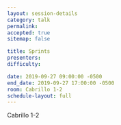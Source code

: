 ```yaml
---
layout: session-details
category: talk
permalink:
accepted: true
sitemap: false

title: Sprints
presenters:
difficulty:

date: 2019-09-27 09:00:00 -0500
end_date: 2019-09-27 17:00:00 -0500
room: Cabrillo 1-2
schedule-layout: full
---
```

Cabrillo 1-2
